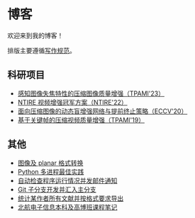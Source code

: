 # 博客

欢迎来到我的博客！

排版主要遵循[写作规范](./posts/document_style.md)。

## 科研项目

- [感知图像失焦特性的压缩图像质量增强（TPAMI'23）](./posts/daqe.md)
- [NTIRE 视频增强冠军方案（NTIRE'22）](https://github.com/ryanxingql/winner-ntire22-vqe/blob/main/blog_zh.md)
- [面向压缩图像的动态盲增强网络与提前终止策略（ECCV'20）](https://github.com/ryanxingql/rbqe/blob/master/blog_zh.md)
- [基于关键帧的压缩视频质量增强（TPAMI'19）](https://github.com/ryanxingql/mfqev2.0/blob/master/blog_zh.md)

## 其他

- [图像及 planar 格式转换](./posts/convert_img_planar.md)
- [Python 多进程最佳实践](./posts/python_multiprocessing.md)
- [自动检查程序运行情况并发邮件通知](./posts/check_pid.md)
- [Git 子分支开发并汇入主分支](./posts/git_develop.md)
- [统计某作者所有文献并按格式要求导出](./posts/bib.md)
- [北航电子信息本科及高博班课程笔记](./posts/buaa.md)

